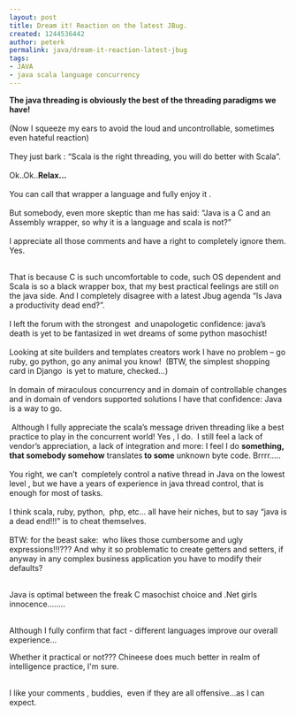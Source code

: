 ```yaml
---
layout: post
title: Dream it! Reaction on the latest JBug.
created: 1244536442
author: peterk
permalink: java/dream-it-reaction-latest-jbug
tags:
- JAVA
- java scala language concurrency
---
```

<p><strong>The java threading is obviously the best of the threading paradigms we have!</strong><br />
<br />
(Now I squeeze my ears to avoid the loud and uncontrollable, sometimes even hateful reaction)<br />
<br />
They just bark : &ldquo;Scala is the right threading, you will do better with Scala&rdquo;.<br />
<br />
Ok..Ok..<strong>Relax...</strong><br />
<br />
You can call that wrapper a language and fully enjoy it .<br />
<br />
But somebody, even more skeptic than me has said: &ldquo;Java is a C and an Assembly wrapper, so why it is a language and scala is not?&rdquo;<br />
<br />
I appreciate all those comments and have a right to completely ignore them.<br />
Yes.</p>
<p><br />
That is because C is such uncomfortable to code, such OS dependent and Scala is so a black wrapper box, that my best practical feelings are still on the java side. And I completely disagree with a latest Jbug agenda &ldquo;Is Java a productivity dead end?&rdquo;.<br />
<br />
I left the forum with the strongest&nbsp; and unapologetic confidence: java&rsquo;s death is yet to be fantasized in wet dreams of some python masochist!<br />
<br />
Looking at site builders and templates creators work I have no problem &ndash; go ruby, go python, go any animal you know!&nbsp; (BTW, the simplest shopping card in Django&nbsp; is yet to mature, checked&hellip;) <br />
<br />
In domain of miraculous concurrency and in domain of controllable changes and in domain of vendors supported solutions I have that confidence: Java is a way to go. <br />
<br />
&nbsp;Although I fully appreciate the scala&rsquo;s message driven threading like a best practice to play in the concurrent world! Yes , I do.&nbsp; I still feel a lack of vendor&rsquo;s appreciation, a lack of integration and more: I feel I do <strong>something, that somebody somehow</strong> translates<strong> to some</strong> unknown byte code. Brrrr..... <br />
<br />
You right, we can&rsquo;t&nbsp; completely control a native thread in Java on the lowest level , but we have a years of experience in java thread control, that is enough for most of tasks.<br />
<br />
I think scala, ruby, python,&nbsp; php, etc&hellip; all have heir niches, but to say &ldquo;java is a dead end!!!&rdquo; is to cheat themselves. <br />
<br />
BTW: for the beast sake:&nbsp; who likes those cumbersome and ugly expressions!!!??? And why it so problematic to create getters and setters, if anyway in any complex business application you have to modify their defaults?</p>
<p><br />
Java is optimal between the freak C masochist choice and .Net girls innocence........</p>
<p><br />
Although I fully confirm that fact - different languages improve our overall experience...</p>
<p>Whether it practical or not??? Chineese does much better in realm of intelligence practice, I'm sure.</p>
<p><br />
I like your comments , buddies,&nbsp; even if they are all offensive&hellip;as I can expect.</p>
